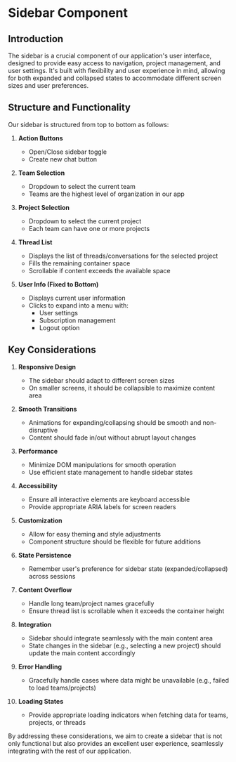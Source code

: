 # Sidebar Component

## Introduction

The sidebar is a crucial component of our application's user interface, designed to provide easy access to navigation, project management, and user settings. It's built with flexibility and user experience in mind, allowing for both expanded and collapsed states to accommodate different screen sizes and user preferences.

## Structure and Functionality

Our sidebar is structured from top to bottom as follows:

1. **Action Buttons**
   - Open/Close sidebar toggle
   - Create new chat button

2. **Team Selection**
   - Dropdown to select the current team
   - Teams are the highest level of organization in our app

3. **Project Selection**
   - Dropdown to select the current project
   - Each team can have one or more projects

4. **Thread List**
   - Displays the list of threads/conversations for the selected project
   - Fills the remaining container space
   - Scrollable if content exceeds the available space

5. **User Info (Fixed to Bottom)**
   - Displays current user information
   - Clicks to expand into a menu with:
     - User settings
     - Subscription management
     - Logout option

## Key Considerations

1. **Responsive Design**
   - The sidebar should adapt to different screen sizes
   - On smaller screens, it should be collapsible to maximize content area

2. **Smooth Transitions**
   - Animations for expanding/collapsing should be smooth and non-disruptive
   - Content should fade in/out without abrupt layout changes

3. **Performance**
   - Minimize DOM manipulations for smooth operation
   - Use efficient state management to handle sidebar states

4. **Accessibility**
   - Ensure all interactive elements are keyboard accessible
   - Provide appropriate ARIA labels for screen readers

5. **Customization**
   - Allow for easy theming and style adjustments
   - Component structure should be flexible for future additions

6. **State Persistence**
   - Remember user's preference for sidebar state (expanded/collapsed) across sessions

7. **Content Overflow**
   - Handle long team/project names gracefully
   - Ensure thread list is scrollable when it exceeds the container height

8. **Integration**
   - Sidebar should integrate seamlessly with the main content area
   - State changes in the sidebar (e.g., selecting a new project) should update the main content accordingly

9. **Error Handling**
   - Gracefully handle cases where data might be unavailable (e.g., failed to load teams/projects)

10. **Loading States**
    - Provide appropriate loading indicators when fetching data for teams, projects, or threads

By addressing these considerations, we aim to create a sidebar that is not only functional but also provides an excellent user experience, seamlessly integrating with the rest of our application.